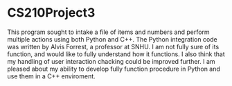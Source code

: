 # CS210Project3
This program sought to intake a file of items and numbers and perform multiple actions using both Python and C++. The Python integration code was written by Alvis Forrest, a professor at SNHU. I am not fully sure of its function, and would like to fully understand how it functions. I also think that my handling of user interaction chacking could be improved further. I am pleased about my ability to develop fully function procedure in Python and use them in a C++ enviroment.
